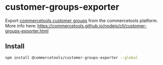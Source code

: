 # customer-groups-exporter

Export [commercetools customer groups](https://docs.commercetools.com/http-api-projects-customer-groups.html) from the commercetools platform.
More info here: https://commercetools.github.io/nodejs/cli/customer-groups-exporter.html

## Install

```bash
npm install @commercetools/customer-groups-exporter --global
```
